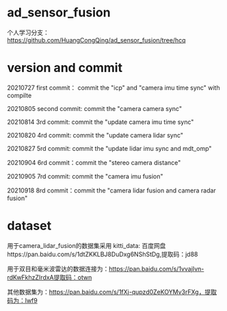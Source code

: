 <!--
 * @Description: 
 * @Author: HCQ
 * @Company(School): UCAS
 * @Email: 1756260160@qq.com
 * @Date: 2021-09-21 14:57:27
 * @LastEditTime: 2021-09-21 15:02:28
 * @FilePath: /ad_sensor_fusion/README.md
-->
# ad_sensor_fusion
个人学习分支：https://github.com/HuangCongQing/ad_sensor_fusion/tree/hcq

# version and commit
20210727 first commit： commit the "icp" and "camera imu time sync" with compilte  

20210805 second commit: commit the "camera camera sync"  

20210814 3rd commit: commit the "update camera imu time sync"  

20210820 4rd commit: commit the "update camera lidar sync"

20210827 5rd commit: commit the "update lidar imu sync and mdt_omp"

20210904 6rd commit：commit the "stereo camera distance"

20210905 7rd commit: commit the "camera imu fusion"

20210918 8rd commit：commit the "camera lidar fusion and camera radar fusion"

# dataset
用于camera_lidar_fusion的数据集采用 kitti_data: 百度网盘https://pan.baidu.com/s/1dtZKKLBJ8DuDxg6NShStDg,提取码：jd88

用于双目和毫米波雷达的数据连接为：https://pan.baidu.com/s/1vvajIvn-rdKwFkhzZIrdxA提取码：otwn

其他数据集为：https://pan.baidu.com/s/1fXj-qupzd0ZeKOYMv3rFXg，提取码为：lwf9
